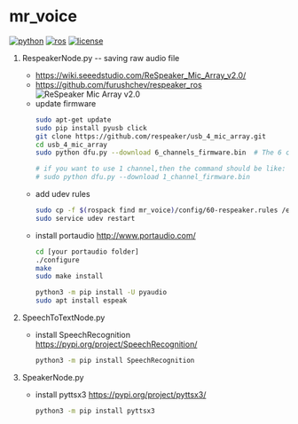 # mr_voice

[![python](https://img.shields.io/badge/python-3.6-brightgreen)](https://python.org/)
[![ros](https://img.shields.io/badge/ros-melodic-brightgreen)](https://ros.org/)
[![license](https://img.shields.io/badge/license-MIT-brightgreen)](https://github.com/supercatex/mr_voice/blob/master/LICENSE)

1. RespeakerNode.py -- saving raw audio file
   - https://wiki.seeedstudio.com/ReSpeaker_Mic_Array_v2.0/
   - https://github.com/furushchev/respeaker_ros
   ![ReSpeaker Mic Array v2.0](https://files.seeedstudio.com/wiki/ReSpeaker_Mic_Array_V2/img/Hardware%20Overview.png)
   - update firmware
      ```bash
      sudo apt-get update
      sudo pip install pyusb click
      git clone https://github.com/respeaker/usb_4_mic_array.git
      cd usb_4_mic_array
      sudo python dfu.py --download 6_channels_firmware.bin  # The 6 channels version 

      # if you want to use 1 channel,then the command should be like:
      # sudo python dfu.py --download 1_channel_firmware.bin
      ```
   - add udev rules
      ```bash
      sudo cp -f $(rospack find mr_voice)/config/60-respeaker.rules /etc/udev/rules.d/60-respeaker.rules
      sudo service udev restart
      ```
   - install portaudio
      http://www.portaudio.com/
      ```bash
      cd [your portaudio folder]
      ./configure
      make
      sudo make install
      
      python3 -m pip install -U pyaudio
      sudo apt install espeak
      ```

2. SpeechToTextNode.py
   - install SpeechRecognition https://pypi.org/project/SpeechRecognition/
      ```bash
      python3 -m pip install SpeechRecognition
      ```

3. SpeakerNode.py
   - install pyttsx3 https://pypi.org/project/pyttsx3/
      ```bash
      python3 -m pip install pyttsx3
      ```
